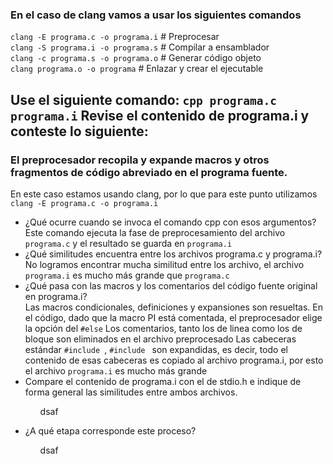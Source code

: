 <h3>En el caso de clang vamos a usar los siguientes comandos</h3>
<code>clang -E programa.c -o programa.i</code>  # Preprocesar <br>
<code>clang -S programa.i -o programa.s</code>  # Compilar a ensamblador <br>
<code>clang -c programa.s -o programa.o</code>  # Generar código objeto <br>
<code>clang programa.o -o programa</code>   # Enlazar y crear el ejecutable <br>


<h2>Use el siguiente comando: <code>cpp programa.c programa.i</code> Revise el contenido de programa.i y conteste lo siguiente:</h2>
<h3>El preprocesador recopila y expande macros y otros fragmentos de código abreviado en el programa fuente.</h3>
<p>En este caso estamos usando clang, por lo que para este punto utilizamos <code>clang -E programa.c -o programa.i</code></p>
<ul>
    <li>¿Qué ocurre cuando se invoca el comando cpp con esos argumentos?</li>
        Este comando ejecuta la fase de preprocesamiento del archivo <code>programa.c</code> y el resultado se guarda en <code>programa.i</code><br>
    <li>¿Qué similitudes encuentra entre los archivos programa.c y programa.i?</li>
        No logramos encontrar mucha similitud entre los archivo, el archivo <code>programa.i</code> es mucho más grande que <code>programa.c</code><br>
    <li>¿Qué pasa con las macros y los comentarios del código fuente original en programa.i?</li>
        Las macros condicionales, definiciones y expansiones son resueltas. En el código, dado que la macro PI está comentada, el preprocesador elige la 
        opción del <code>#else</code>
        Los comentarios, tanto los de linea como los de bloque son eliminados en el archivo preprocesado
        Las cabeceras estándar <code>#include <stdio.h></code>, <code>#include <stdlib.h></code> son expandidas, es decir, todo el contenido de esas 
        cabeceras es copiado al archivo programa.i, por esto el archivo <code>programa.i</code> es mucho más grande<br>
    <li>Compare el contenido de programa.i con el de stdio.h e indique de forma general las similitudes entre ambos archivos.</li>
    <ul>
        <p>dsaf</p>
    </ul>
    <li>¿A qué etapa corresponde este proceso?</li>
    <ul>
        <p>dsaf</p>
    </ul>
</ul>